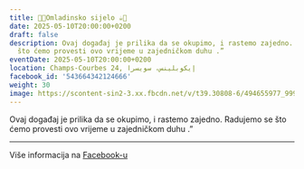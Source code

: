 ```yaml
---
title: 🍫🍪Omladinsko sijelo ☕️🍩
date: 2025-05-10T20:00:00+0200
draft: false
description: Ovaj događaj je prilika da se okupimo, i rastemo zajedno. Radujemo se
  što ćemo provesti ovo vrijeme u zajedničkom duhu .”
eventDate: 2025-05-10T20:00:00+0200
location: Champs-Courbes 24, ‏إيكوبلينس‏، ‏سويسرا‏
facebook_id: '543664342124666'
weight: 30
image: https://scontent-sin2-3.xx.fbcdn.net/v/t39.30808-6/494655977_999846225609310_4487878895912218163_n.jpg?_nc_cat=107&ccb=1-7&_nc_sid=9e60e4&_nc_ohc=giB34Yiq5EIQ7kNvwEkBwQ-&_nc_oc=AdlVw87H2piB89KJwLlfGINShtnp7DAMvhV604ACKozJ1iwQfWoZji9THcYsKtRfFGs&_nc_zt=23&_nc_ht=scontent-sin2-3.xx&edm=ABTKTjYEAAAA&_nc_gid=HNqQNB8Z-QRJxuzf_Wk9jw&oh=00_AfOQwtr1ixZ_yl081Yiv2xVmrDCU_GHV2E9ZQgXFT0FZQg&oe=686D0B98
---
```


Ovaj događaj je prilika da se okupimo, i rastemo zajedno. Radujemo se što ćemo provesti ovo vrijeme u zajedničkom duhu .”

---

Više informacija na [Facebook-u](https://facebook.com/events/543664342124666)